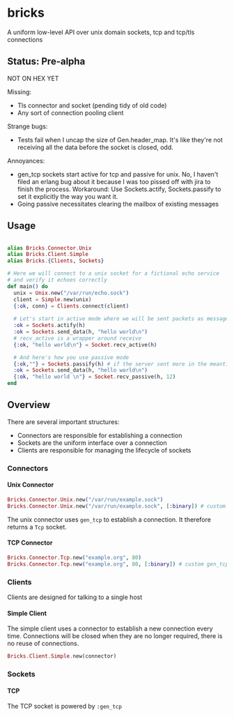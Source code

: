 # bricks

A uniform low-level API over unix domain sockets, tcp and tcp/tls connections

## Status: Pre-alpha

NOT ON HEX YET

Missing:
- Tls connector and socket (pending tidy of old code)
- Any sort of connection pooling client

Strange bugs:
- Tests fail when I uncap the size of Gen.header_map. It's like
  they're not receiving all the data before the socket is closed, odd.

Annoyances:

- gen_tcp sockets start active for tcp and passive for unix.
  No, I haven't filed an erlang bug about it because I was too pissed off with jira to finish the process.
  Workaround: Use Sockets.actify, Sockets.passify to set it explicitly the way you want it.
- Going passive necessitates clearing the mailbox of existing messages

## Usage

```elixir

alias Bricks.Connector.Unix
alias Bricks.Client.Simple
alias Bricks.{Clients, Sockets}

# Here we will connect to a unix socket for a fictional echo service
# and verify it echoes correctly
def main() do
  unix = Unix.new("/var/run/echo.sock")
  client = Simple.new(unix)
  {:ok, conn} = Clients.connect(client)
  
  # Let's start in active mode where we will be sent packets as messages
  :ok = Sockets.actify(h)
  :ok = Sockets.send_data(h, "hello world\n")
  # recv_active is a wrapper around receive
  {:ok, "hello world\n"} = Socket.recv_active(h)

  # And here's how you use passive mode
  {:ok,""} = Sockets.passify(h) # if the server sent more in the meantime, won't be ""
  :ok = Sockets.send_data(h, "hello world\n")
  {:ok, "hello world \n"} = Socket.recv_passive(h, 12)
end

```


## Overview

There are several important structures:

- Connectors are responsible for establishing a connection
- Sockets are the uniform interface over a connection
- Clients are responsible for managing the lifecycle of sockets

### Connectors

#### Unix Connector

```elixir
Bricks.Connector.Unix.new("/var/run/example.sock")
Bricks.Connector.Unix.new("/var/run/example.sock", [:binary]) # custom gen_tcp opts
```

The unix connector uses `gen_tcp` to establish a connection. It therefore returns a `Tcp` socket.

#### TCP Connector

```elixir
Bricks.Connector.Tcp.new("example.org", 80)
Bricks.Connector.Tcp.new("example.org", 80, [:binary]) # custom gen_tcp opts
```

<!-- #### TLS Connector -->

<!-- ```elixir -->
<!-- ``` -->

### Clients

Clients are designed for talking to a single host

#### Simple Client

The simple client uses a connector to establish a new connection every time.
Connections will be closed when they are no longer required, there is no reuse of connections.

```elixir
Bricks.Client.Simple.new(connector)
```

### Sockets

#### TCP

The TCP socket is powered by `:gen_tcp`

<!-- #### TLS -->


